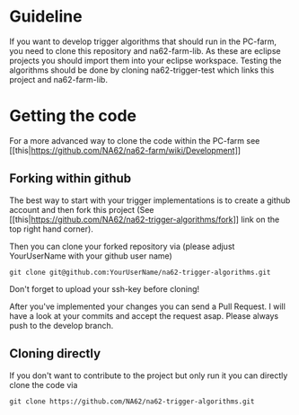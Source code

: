 # Guideline

If you want to develop trigger algorithms that should run in the PC-farm, you need to clone this repository and na62-farm-lib. As these are eclipse projects you should import them into your eclipse workspace. Testing the algorithms should be done by cloning na62-trigger-test which links this project and na62-farm-lib.

# Getting the code
For a more advanced way to clone the code within the PC-farm see [[this|https://github.com/NA62/na62-farm/wiki/Development]]
## Forking within github
The best way to start with your trigger implementations is to create a github account and then fork this project (See [[this|https://github.com/NA62/na62-trigger-algorithms/fork]] link on the top right hand corner).

Then you can clone your forked repository via (please adjust YourUserName with your github user name)
```
git clone git@github.com:YourUserName/na62-trigger-algorithms.git
```

Don't forget to upload your ssh-key before cloning!

After you've implemented your changes you can send a Pull Request. I will have a look at your commits and accept the request asap. Please always push to the develop branch.

## Cloning directly
If you don't want to contribute to the project but only run it you can directly clone the code via 
```
git clone https://github.com/NA62/na62-trigger-algorithms.git
```